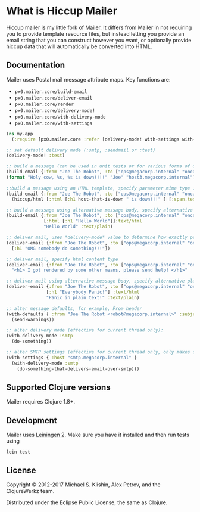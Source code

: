 # What is Hiccup Mailer

Hiccup mailer is my little fork of
[Mailer](https://github.com/clojurewerkz/mailer). It differs from Mailer in not
requiring you to provide template resource files, but instead letting you
provide an email string that you can construct however you want, or optionally
provide hiccup data that will automatically be converted into HTML.


## Documentation

Mailer uses Postal mail message attribute maps. Key functions are:

 * `px0.mailer.core/build-email`
 * `px0.mailer.core/deliver-email`
 * `px0.mailer.core/render`
 * `px0.mailer.core/delivery-mode!`
 * `px0.mailer.core/with-delivery-mode`
 * `px0.mailer.core/with-settings`

``` clojure
(ns my-app
  (:require [px0.mailer.core :refer [delivery-mode! with-settings with-defaults with-settings build-email deliver-email]]))

;; set default delivery mode (:smtp, :sendmail or :test)
(delivery-mode! :test)

;; build a message (can be used in unit tests or for various forms of delayed delivery)
(build-email {:from "Joe The Robot", :to ["ops@megacorp.internal" "oncall@megacorp.internal"] :subject "OMG everything is down!"}
(format "Holy cow, %s, %s is down!!!!" "Joe" "host3.megacorp.internal") :text/plain)

;;build a message using an HTML template, specify parameter mime type :text/html
(build-email {:from "Joe The Robot", :to ["ops@megacorp.internal" "oncall@megacorp.internal"] :subject "OMG everything is down!"}
  (hiccup/html [:html [:h1 host-that-is-down " is down!!!" ] [:span.text-emergency user " do something!!!!"]] :text/html)

;; build a message using alternative message body, specify alternative plain-text body in addition to main HTML body of the message
(build-email {:from "Joe The Robot", :to ["ops@megacorp.internal" "oncall@megacorp.internal"] :subject "Hello!"}
              [:html [:h1 "Hello World"]]:text/html
              "Hello World" :text/plain)

;; deliver mail, uses *delivery-mode* value to determine how exactly perform the delivery, defaults to :text/plain for strings, and :text/html for everything else
(deliver-email {:from "Joe The Robot", :to ["ops@megacorp.internal" "oncall@megacorp.internal"] :subject "OMG everything is down!"}
  [:h1 "OMG somebody do something!!!"])

;; deliver mail, specify html content type
(deliver-email {:from "Joe The Robot", :to ["ops@megacorp.internal" "oncall@megacorp.internal"] :subject "OMG everything is down!"}
  "<h1> I got rendered by some other means, please send help! </h1>"  :text/html)

;; deliver mail using alternative message body, specify alternative plain-text body in addition to main HTML body of the message
(deliver-email {:from "Joe The Robot", :to ["ops@megacorp.internal" "oncall@megacorp.internal"] :subject "Hello!"}
               [:h1 "Everybody Panic!"] :text/html
               "Panic in plain text!" :text/plain)

;; alter message defaults, for example, From header
(with-defaults { :from "Joe The Robot <robot@megacorp.internal>" :subject "[Do Not Reply] Warning! Achtung! Внимание!" }
  (send-warnings))

;; alter delivery mode (effective for current thread only):
(with-delivery-mode :smtp
  (do-something))

;; alter SMTP settings (effective for current thread only, only makes sense for :smtp delivery mode):
(with-settings { :host "smtp.megacorp.internal" }
  (with-delivery-mode :smtp
    (do-something-that-delivers-email-over-smtp)))

```


## Supported Clojure versions

Mailer requires Clojure 1.8+.


## Development

Mailer uses [Leiningen 2](https://github.com/technomancy/leiningen/blob/master/doc/TUTORIAL.md). Make sure you have it installed and then run tests
using

    lein test

## License

Copyright © 2012-2017 Michael S. Klishin, Alex Petrov, and the ClojureWerkz team.

Distributed under the Eclipse Public License, the same as Clojure.
